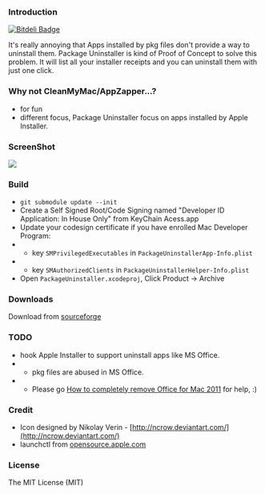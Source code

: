 ### Introduction

[![Bitdeli Badge](https://d2weczhvl823v0.cloudfront.net/hewigovens/packageuninstaller/trend.png)](https://bitdeli.com/free "Bitdeli Badge")

It's really annoying that Apps installed by pkg files don't provide a way to uninstall them. Package Uninstaller is kind of Proof of Concept to solve this problem. It will list all your installer receipts and you can uninstall them with just one click.

### Why not CleanMyMac/AppZapper...?

* for fun
* different focus, Package Uninstaller focus on apps installed by Apple Installer.

### ScreenShot

<img src="doc/overview.png">

### Build

* `git submodule update --init`
* Create a Self Signed Root/Code Signing named "Developer ID Application: In House Only" from KeyChain Acess.app
* Update your codesign certificate if you have enrolled Mac Developer Program:
* * key `SMPrivilegedExecutables` in `PackageUninstallerApp-Info.plist`
* * key `SMAuthorizedClients` in `PackageUninstallerHelper-Info.plist`
* Open `PackageUninstaller.xcodeproj`, Click Product -> Archive

### Downloads

Download from [sourceforge](http://sourceforge.net/projects/packageuninstaller/files/latest/download)

### TODO

* hook Apple Installer to support uninstall apps like MS Office.
* * pkg files are abused in MS Office.
* * Please go [How to completely remove Office for Mac 2011](http://support.microsoft.com/kb/2398768) for help, :)

### Credit
* Icon designed by Nikolay Verin - [http://ncrow.deviantart.com/](http://ncrow.deviantart.com/)
* launchctl from [opensource.apple.com](http://www.opensource.apple.com/source/launchd/launchd-442.26.2/)

### License

The MIT License (MIT)
